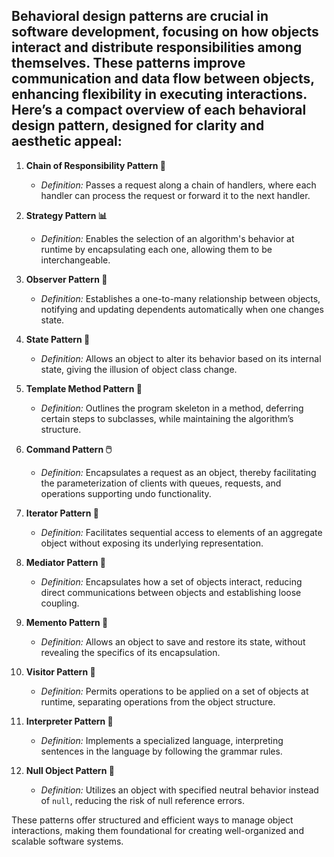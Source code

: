 ## Behavioral design patterns are crucial in software development, focusing on how objects interact and distribute responsibilities among themselves. These patterns improve communication and data flow between objects, enhancing flexibility in executing interactions. Here’s a compact overview of each behavioral design pattern, designed for clarity and aesthetic appeal:

1. **Chain of Responsibility Pattern 🔗**
   - _Definition:_ Passes a request along a chain of handlers, where each handler can process the request or forward it to the next handler.


1. **Strategy Pattern 📊**
   - _Definition:_ Enables the selection of an algorithm's behavior at runtime by encapsulating each one, allowing them to be interchangeable.
   
2. **Observer Pattern 👀**
   - _Definition:_ Establishes a one-to-many relationship between objects, notifying and updating dependents automatically when one changes state.

3. **State Pattern 🔄**
   - _Definition:_ Allows an object to alter its behavior based on its internal state, giving the illusion of object class change.

4. **Template Method Pattern 📝**
   - _Definition:_ Outlines the program skeleton in a method, deferring certain steps to subclasses, while maintaining the algorithm’s structure.

5. **Command Pattern 🖱️**
   - _Definition:_ Encapsulates a request as an object, thereby facilitating the parameterization of clients with queues, requests, and operations supporting undo functionality.


7. **Iterator Pattern 🔄**
   - _Definition:_ Facilitates sequential access to elements of an aggregate object without exposing its underlying representation.

8. **Mediator Pattern 🤝**
   - _Definition:_ Encapsulates how a set of objects interact, reducing direct communications between objects and establishing loose coupling.

9. **Memento Pattern 💾**
   - _Definition:_ Allows an object to save and restore its state, without revealing the specifics of its encapsulation.

10. **Visitor Pattern 🚶**
    - _Definition:_ Permits operations to be applied on a set of objects at runtime, separating operations from the object structure.

11. **Interpreter Pattern 📖**
    - _Definition:_ Implements a specialized language, interpreting sentences in the language by following the grammar rules.

12. **Null Object Pattern 🚫**
    - _Definition:_ Utilizes an object with specified neutral behavior instead of `null`, reducing the risk of null reference errors.

These patterns offer structured and efficient ways to manage object interactions, making them foundational for creating well-organized and scalable software systems.